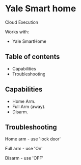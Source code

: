 # Yale Smart home

Cloud Execution

Works with:
* Yale SmartHome

## Table of contents

* Capabilities
* Troubleshooting

## Capabilities
 * Home Arm.
 * Full Arm (away).
 * Disarm.

## Troubleshooting

Home arm - use 'lock door'

Full arm - use 'On'

Disarm - use 'OFF'

